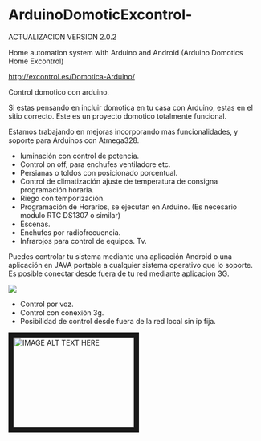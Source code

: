 ArduinoDomoticExcontrol- 
========================
ACTUALIZACION VERSION 2.0.2

Home automation system with Arduino and Android (Arduino Domotics Home Excontrol) 

http://excontrol.es/Domotica-Arduino/

Control domotico con arduino.

Si estas pensando en incluir domotica en tu casa con Arduino, estas en el sitio correcto. Este es un proyecto domotico totalmente funcional.

Estamos trabajando en mejoras incorporando mas funcionalidades, y soporte para Arduinos con Atmega328.
*  Iuminación con control de potencia.
*  Control on off, para enchufes ventiladore etc.
*  Persianas o toldos con posicionado porcentual.
*  Control de climatización ajuste de temperatura de consigna programación horaria.
*  Riego con temporización.
*  Programación de Horarios, se ejecutan en Arduino. (Es necesario modulo RTC DS1307 o similar)
*  Escenas.
*  Enchufes por radiofrecuencia.
* Infrarojos para control de equipos. Tv.


Puedes controlar tu sistema mediante una aplicación Android o una aplicación en JAVA portable a cualquier sistema operativo que lo soporte. Es posible conectar desde fuera de tu red mediante aplicacion 3G.

![](http://domotica-arduino.es/wp-content/uploads/2014/09/V2-300x215.png)

 *  Control por voz.
 *  Control con conexión 3g.
 *  Posibilidad de control desde fuera de la red local sin ip fija.



<a href="http://www.youtube.com/watch?feature=player_embedded&v=DqTage2lQMc
" target="_blank"><img src="http://img.youtube.com/vi/DqTage2lQMc/0.jpg" 
alt="IMAGE ALT TEXT HERE" width="240" height="180" border="10" /></a>
